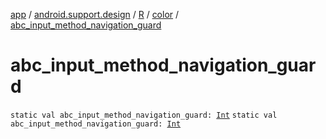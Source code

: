 [app](../../../index.md) / [android.support.design](../../index.md) / [R](../index.md) / [color](index.md) / [abc_input_method_navigation_guard](./abc_input_method_navigation_guard.md)

# abc_input_method_navigation_guard

`static val abc_input_method_navigation_guard: `[`Int`](https://kotlinlang.org/api/latest/jvm/stdlib/kotlin/-int/index.html)
`static val abc_input_method_navigation_guard: `[`Int`](https://kotlinlang.org/api/latest/jvm/stdlib/kotlin/-int/index.html)